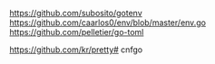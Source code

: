 https://github.com/subosito/gotenv
https://github.com/caarlos0/env/blob/master/env.go
https://github.com/pelletier/go-toml

https://github.com/kr/pretty# cnfgo
